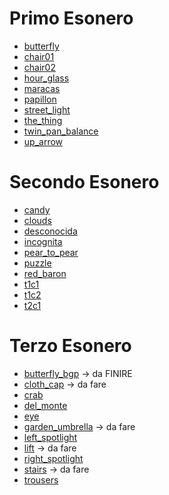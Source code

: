 # Primo Esonero
- [butterfly](./butterfly/)
- [chair01](./chair01/)
- [chair02](./chair02/)
- [hour_glass](./hour_glass/)
- [maracas](./maracas/)
- [papillon](./papillon/)
- [street_light](./street_light/)
- [the_thing](./the_thing/)
- [twin_pan_balance](./twin_pan_balance/)
- [up_arrow](./up_arrow/)
# Secondo Esonero
- [candy](./candy/)
- [clouds](./clouds/)
- [desconocida](./desconocida/)
- [incognita](./incognita/)
- [pear_to_pear](./pear_to_pear/)
- [puzzle](./puzzle/)
- [red_baron](./red_baron/)
- [t1c1](./t1c1/)
- [t1c2](./t1c2/)
- [t2c1](./t2c1/)
# Terzo Esonero
- [butterfly_bgp](./butterfly_bgp/) -> da FINIRE
- [cloth_cap](./cloth_cap/) -> da fare
- [crab](./crab/)
- [del_monte](./del_monte/)
- [eye](./eye)
- [garden_umbrella](./garden_umbrella/) -> da fare
- [left_spotlight](./left_spotlight/)
- [lift](./lift/) -> da fare
- [right_spotlight](./right_spotlight/)
- [stairs](./stairs/) -> da fare
- [trousers](./trousers/)